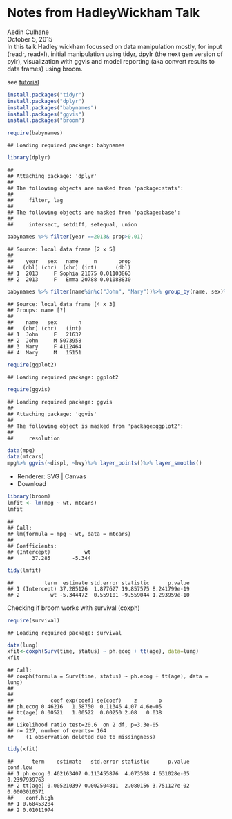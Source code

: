 # Notes from HadleyWickham Talk
Aedin Culhane  
October 5, 2015  
In this talk Hadley wickham focussed on data manipulation mostly, for input (readr, readxl), initial manipulation using tidyr, dpylr (the next gen version of pylr), visualization with ggvis and model reporting (aka convert results to data frames) using broom.


see [tutorial](https://rpubs.com/bradleyboehmke/data_wrangling)


```r
install.packages("tidyr")
install.packages("dplyr")
install.packages("babynames")
install.packages("ggvis")
install.packages("broom")
```


```r
require(babynames)
```

```
## Loading required package: babynames
```

```r
library(dplyr)
```

```
## 
## Attaching package: 'dplyr'
## 
## The following objects are masked from 'package:stats':
## 
##     filter, lag
## 
## The following objects are masked from 'package:base':
## 
##     intersect, setdiff, setequal, union
```

```r
babynames %>% filter(year ==2013& prop>0.01)
```

```
## Source: local data frame [2 x 5]
## 
##    year   sex   name     n       prop
##   (dbl) (chr)  (chr) (int)      (dbl)
## 1  2013     F Sophia 21075 0.01103863
## 2  2013     F   Emma 20788 0.01088830
```

```r
babynames %>% filter(name%in%c("John", "Mary"))%>% group_by(name, sex)%>% summarise(n=sum(n))
```

```
## Source: local data frame [4 x 3]
## Groups: name [?]
## 
##    name   sex       n
##   (chr) (chr)   (int)
## 1  John     F   21632
## 2  John     M 5073958
## 3  Mary     F 4112464
## 4  Mary     M   15151
```


```r
require(ggplot2)
```

```
## Loading required package: ggplot2
```

```r
require(ggvis)
```

```
## Loading required package: ggvis
## 
## Attaching package: 'ggvis'
## 
## The following object is masked from 'package:ggplot2':
## 
##     resolution
```

```r
data(mpg)
data(mtcars)
mpg%>% ggvis(~displ, ~hwy)%>% layer_points()%>% layer_smooths()
```

<!--html_preserve--><div id="plot_id663023732-container" class="ggvis-output-container">
<div id="plot_id663023732" class="ggvis-output"></div>
<div class="plot-gear-icon">
<nav class="ggvis-control">
<a class="ggvis-dropdown-toggle" title="Controls" onclick="return false;"></a>
<ul class="ggvis-dropdown">
<li>
Renderer: 
<a id="plot_id663023732_renderer_svg" class="ggvis-renderer-button" onclick="return false;" data-plot-id="plot_id663023732" data-renderer="svg">SVG</a>
 | 
<a id="plot_id663023732_renderer_canvas" class="ggvis-renderer-button" onclick="return false;" data-plot-id="plot_id663023732" data-renderer="canvas">Canvas</a>
</li>
<li>
<a id="plot_id663023732_download" class="ggvis-download" data-plot-id="plot_id663023732">Download</a>
</li>
</ul>
</nav>
</div>
</div>
<script type="text/javascript">
var plot_id663023732_spec = {
  "data": [
    {
      "name": ".0",
      "format": {
        "type": "csv",
        "parse": {
          "displ": "number",
          "hwy": "number"
        }
      },
      "values": "\"displ\",\"hwy\"\n1.8,29\n1.8,29\n2,31\n2,30\n2.8,26\n2.8,26\n3.1,27\n1.8,26\n1.8,25\n2,28\n2,27\n2.8,25\n2.8,25\n3.1,25\n3.1,25\n2.8,24\n3.1,25\n4.2,23\n5.3,20\n5.3,15\n5.3,20\n5.7,17\n6,17\n5.7,26\n5.7,23\n6.2,26\n6.2,25\n7,24\n5.3,19\n5.3,14\n5.7,15\n6.5,17\n2.4,27\n2.4,30\n3.1,26\n3.5,29\n3.6,26\n2.4,24\n3,24\n3.3,22\n3.3,22\n3.3,24\n3.3,24\n3.3,17\n3.8,22\n3.8,21\n3.8,23\n4,23\n3.7,19\n3.7,18\n3.9,17\n3.9,17\n4.7,19\n4.7,19\n4.7,12\n5.2,17\n5.2,15\n3.9,17\n4.7,17\n4.7,12\n4.7,17\n5.2,16\n5.7,18\n5.9,15\n4.7,16\n4.7,12\n4.7,17\n4.7,17\n4.7,16\n4.7,12\n5.2,15\n5.2,16\n5.7,17\n5.9,15\n4.6,17\n5.4,17\n5.4,18\n4,17\n4,19\n4,17\n4,19\n4.6,19\n5,17\n4.2,17\n4.2,17\n4.6,16\n4.6,16\n4.6,17\n5.4,15\n5.4,17\n3.8,26\n3.8,25\n4,26\n4,24\n4.6,21\n4.6,22\n4.6,23\n4.6,22\n5.4,20\n1.6,33\n1.6,32\n1.6,32\n1.6,29\n1.6,32\n1.8,34\n1.8,36\n1.8,36\n2,29\n2.4,26\n2.4,27\n2.4,30\n2.4,31\n2.5,26\n2.5,26\n3.3,28\n2,26\n2,29\n2,28\n2,27\n2.7,24\n2.7,24\n2.7,24\n3,22\n3.7,19\n4,20\n4.7,17\n4.7,12\n4.7,19\n5.7,18\n6.1,14\n4,15\n4.2,18\n4.4,18\n4.6,15\n5.4,17\n5.4,16\n5.4,18\n4,17\n4,19\n4.6,19\n5,17\n2.4,29\n2.4,27\n2.5,31\n2.5,32\n3.5,27\n3.5,26\n3,26\n3,25\n3.5,25\n3.3,17\n3.3,17\n4,20\n5.6,18\n3.1,26\n3.8,26\n3.8,27\n3.8,28\n5.3,25\n2.5,25\n2.5,24\n2.5,27\n2.5,25\n2.5,26\n2.5,23\n2.2,26\n2.2,26\n2.5,26\n2.5,26\n2.5,25\n2.5,27\n2.5,25\n2.5,27\n2.7,20\n2.7,20\n3.4,19\n3.4,17\n4,20\n4.7,17\n2.2,29\n2.2,27\n2.4,31\n2.4,31\n3,26\n3,26\n3.5,28\n2.2,27\n2.2,29\n2.4,31\n2.4,31\n3,26\n3,26\n3.3,27\n1.8,30\n1.8,33\n1.8,35\n1.8,37\n1.8,35\n4.7,15\n5.7,18\n2.7,20\n2.7,20\n2.7,22\n3.4,17\n3.4,19\n4,18\n4,20\n2,29\n2,26\n2,29\n2,29\n2.8,24\n1.9,44\n2,29\n2,26\n2,29\n2,29\n2.5,29\n2.5,29\n2.8,23\n2.8,24\n1.9,44\n1.9,41\n2,29\n2,26\n2.5,28\n2.5,29\n1.8,29\n1.8,29\n2,28\n2,29\n2.8,26\n2.8,26\n3.6,26"
    },
    {
      "name": ".0/model_prediction1",
      "format": {
        "type": "csv",
        "parse": {
          "pred_": "number",
          "resp_": "number"
        }
      },
      "values": "\"pred_\",\"resp_\"\n1.6,33.0928566018538\n1.66835443037975,32.5107835503571\n1.73670886075949,31.942220282939\n1.80506329113924,31.3884848606776\n1.87341772151899,30.8508953446513\n1.94177215189873,30.3299957500339\n2.01012658227848,29.8238589188102\n2.07848101265823,29.3333742194063\n2.14683544303797,28.8583851390525\n2.21518987341772,28.3981429072318\n2.28354430379747,27.9518987534275\n2.35189873417722,27.5189039071225\n2.42025316455696,27.0987631133078\n2.48860759493671,26.6957836735878\n2.55696202531646,26.3090818821465\n2.6253164556962,25.9355884664112\n2.69367088607595,25.5722341538095\n2.7620253164557,25.2291795381194\n2.83037974683544,24.9181938113842\n2.89873417721519,24.6298749747969\n2.96708860759494,24.3546740169542\n3.03544303797468,24.0830419264527\n3.10379746835443,23.8054739954333\n3.17215189873418,23.5295892802633\n3.24050632911392,23.2646362481893\n3.30886075949367,23.0081062857482\n3.37721518987342,22.7574907794764\n3.44556962025316,22.5102811159107\n3.51392405063291,22.2639686815878\n3.58227848101266,22.0160448630443\n3.65063291139241,21.7640010468168\n3.71898734177215,21.5053286194421\n3.7873417721519,21.2375189674567\n3.85569620253165,20.9580634773974\n3.92405063291139,20.6636946027661\n3.99240506329114,20.3463825302921\n4.06075949367089,20.0114403884548\n4.12911392405063,19.667539399964\n4.19746835443038,19.3233507875295\n4.26582278481013,18.9875457738607\n4.33417721518987,18.6687955816675\n4.40253164556962,18.3757714336596\n4.47088607594937,18.1171445525467\n4.53924050632911,17.9015861610384\n4.60759493670886,17.7374782618847\n4.67594936708861,17.6038925094818\n4.74430379746835,17.4844691691521\n4.8126582278481,17.3803696350212\n4.88101265822785,17.2927553012146\n4.94936708860759,17.2227875618577\n5.01772151898734,17.171627811076\n5.08607594936709,17.140437442995\n5.15443037974684,17.1303778517403\n5.22278481012658,17.1426104314373\n5.29113924050633,17.1782965762116\n5.35949367088608,17.236490288008\n5.42784810126582,17.3142595889582\n5.49620253164557,17.4115496666741\n5.56455696202532,17.5283491704686\n5.63291139240506,17.6646467496544\n5.70126582278481,17.8204310535444\n5.76962025316456,17.9956907314514\n5.8379746835443,18.1904144326882\n5.90632911392405,18.4045908065676\n5.9746835443038,18.6382085024024\n6.04303797468354,18.8912561695054\n6.11139240506329,19.1637224571895\n6.17974683544304,19.4555960147675\n6.24810126582278,19.7668654915521\n6.31645569620253,20.0975195368563\n6.38481012658228,20.4475467999927\n6.45316455696203,20.8169359302743\n6.52151898734177,21.2056755770139\n6.58987341772152,21.6137543895241\n6.65822784810127,22.041161017118\n6.72658227848101,22.4878841091083\n6.79493670886076,22.9539123148077\n6.86329113924051,23.4392342835292\n6.93164556962025,23.9438386645854\n7,24.4677141072894"
    },
    {
      "name": "scale/x",
      "format": {
        "type": "csv",
        "parse": {
          "domain": "number"
        }
      },
      "values": "\"domain\"\n1.33\n7.27"
    },
    {
      "name": "scale/y",
      "format": {
        "type": "csv",
        "parse": {
          "domain": "number"
        }
      },
      "values": "\"domain\"\n10.4\n45.6"
    }
  ],
  "scales": [
    {
      "name": "x",
      "domain": {
        "data": "scale/x",
        "field": "data.domain"
      },
      "zero": false,
      "nice": false,
      "clamp": false,
      "range": "width"
    },
    {
      "name": "y",
      "domain": {
        "data": "scale/y",
        "field": "data.domain"
      },
      "zero": false,
      "nice": false,
      "clamp": false,
      "range": "height"
    }
  ],
  "marks": [
    {
      "type": "symbol",
      "properties": {
        "update": {
          "fill": {
            "value": "#000000"
          },
          "size": {
            "value": 50
          },
          "x": {
            "scale": "x",
            "field": "data.displ"
          },
          "y": {
            "scale": "y",
            "field": "data.hwy"
          }
        },
        "ggvis": {
          "data": {
            "value": ".0"
          }
        }
      },
      "from": {
        "data": ".0"
      }
    },
    {
      "type": "line",
      "properties": {
        "update": {
          "stroke": {
            "value": "#000000"
          },
          "strokeWidth": {
            "value": 2
          },
          "x": {
            "scale": "x",
            "field": "data.pred_"
          },
          "y": {
            "scale": "y",
            "field": "data.resp_"
          },
          "fill": {
            "value": "transparent"
          }
        },
        "ggvis": {
          "data": {
            "value": ".0/model_prediction1"
          }
        }
      },
      "from": {
        "data": ".0/model_prediction1"
      }
    }
  ],
  "legends": [],
  "axes": [
    {
      "type": "x",
      "scale": "x",
      "orient": "bottom",
      "layer": "back",
      "grid": true,
      "title": "displ"
    },
    {
      "type": "y",
      "scale": "y",
      "orient": "left",
      "layer": "back",
      "grid": true,
      "title": "hwy"
    }
  ],
  "padding": null,
  "ggvis_opts": {
    "keep_aspect": false,
    "resizable": true,
    "padding": {},
    "duration": 250,
    "renderer": "svg",
    "hover_duration": 0,
    "width": 672,
    "height": 480
  },
  "handlers": null
};
ggvis.getPlot("plot_id663023732").parseSpec(plot_id663023732_spec);
</script><!--/html_preserve-->



```r
library(broom)
lmfit <- lm(mpg ~ wt, mtcars)
lmfit
```

```
## 
## Call:
## lm(formula = mpg ~ wt, data = mtcars)
## 
## Coefficients:
## (Intercept)           wt  
##      37.285       -5.344
```

```r
tidy(lmfit)
```

```
##          term  estimate std.error statistic      p.value
## 1 (Intercept) 37.285126  1.877627 19.857575 8.241799e-19
## 2          wt -5.344472  0.559101 -9.559044 1.293959e-10
```


Checking if broom works with survival (coxph) 

```r
require(survival)
```

```
## Loading required package: survival
```

```r
data(lung)
xfit<-coxph(Surv(time, status) ~ ph.ecog + tt(age), data=lung)
xfit
```

```
## Call:
## coxph(formula = Surv(time, status) ~ ph.ecog + tt(age), data = lung)
## 
## 
##            coef exp(coef) se(coef)    z       p
## ph.ecog 0.46216   1.58750  0.11346 4.07 4.6e-05
## tt(age) 0.00521   1.00522  0.00250 2.08   0.038
## 
## Likelihood ratio test=20.6  on 2 df, p=3.3e-05
## n= 227, number of events= 164 
##    (1 observation deleted due to missingness)
```

```r
tidy(xfit)
```

```
##      term    estimate   std.error statistic      p.value     conf.low
## 1 ph.ecog 0.462163407 0.113455876  4.073508 4.631028e-05 0.2397939763
## 2 tt(age) 0.005210397 0.002504811  2.080156 3.751127e-02 0.0003010571
##    conf.high
## 1 0.68453284
## 2 0.01011974
```
